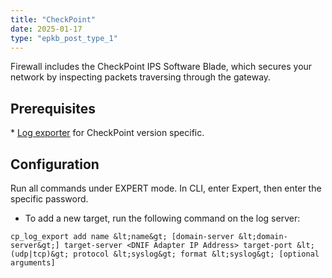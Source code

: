 ```yaml
---
title: "CheckPoint"
date: 2025-01-17
type: "epkb_post_type_1"
---
```


Firewall includes the CheckPoint IPS Software Blade, which secures your network by inspecting packets traversing through the gateway.

## **Prerequisites**

\* [Log exporter](https://supportcenter.checkpoint.com/supportcenter/portal?action=portlets.SearchResultMainAction&eventSubmit_doGoviewsolutiondetails=&solutionid=sk122323) for CheckPoint version specific.

## **Configuration**

Run all commands under EXPERT mode. In CLI, enter Expert, then enter the specific password.

- To add a new target, run the following command on the log server:

```
cp_log_export add name &lt;name&gt; [domain-server &lt;domain-server&gt;] target-server <DNIF Adapter IP Address> target-port &lt;(udp|tcp)&gt; protocol &lt;syslog&gt; format &lt;syslog&gt; [optional arguments]
```